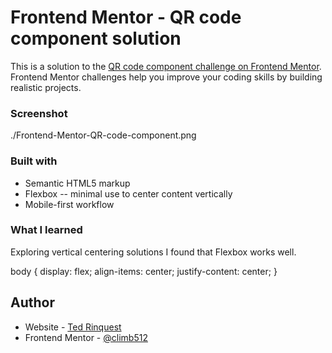 # Frontend Mentor - QR code component solution

This is a solution to the [QR code component challenge on Frontend Mentor](https://www.frontendmentor.io/challenges/qr-code-component-iux_sIO_H). Frontend Mentor challenges help you improve your coding skills by building realistic projects.

### Screenshot

./Frontend-Mentor-QR-code-component.png

### Built with

- Semantic HTML5 markup
- Flexbox -- minimal use to center content vertically
- Mobile-first workflow

### What I learned

Exploring vertical centering solutions I found that Flexbox works well.

body { 
    display: flex;
    align-items: center;
    justify-content: center;
}

## Author

- Website - [Ted Rinquest](https://cnxwebdesign.com/)
- Frontend Mentor - [@climb512](https://www.frontendmentor.io/profile/climb512)